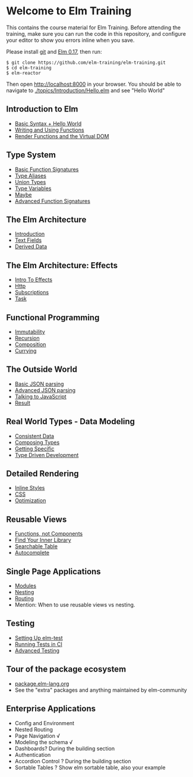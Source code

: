 # Welcome to Elm Training
This contains the course material for Elm Training. Before attending the training, make sure you can run the code in this repository, and configure your editor to show you errors inline when you save.

Please install [git](https://git-scm.com/downloads) and [Elm 0.17](http://elm-lang.org/install), then run:

    $ git clone https://github.com/elm-training/elm-training.git
    $ cd elm-training
    $ elm-reactor

Then open [http://localhost:8000](http://localhost:8000) in your browser. You should be able to navigate to [./topics/Introduction/Hello.elm](http://localhost:8000/topics/Introduction/Hello.elm) and see "Hello World"


Introduction to Elm
-------------------
- [Basic Syntax + Hello World](./topics/Introduction/Hello.elm)
- [Writing and Using Functions](./topics/Introduction/Functions.elm)
- [Render Functions and the Virtual DOM](./topics/Introduction/RenderDom.elm)


Type System
-----------
- [Basic Function Signatures](./topics/TypeSystem/BasicFunctionSignatures.elm)
- [Type Aliases](./topics/TypeSystem/TypeAliases.elm)
- [Union Types](./topics/TypeSystem/UnionTypes.elm)
- [Type Variables](./topics/TypeSystem/TypeVariables.elm)
- [Maybe](http://guide.elm-lang.org/error_handling/maybe.html)
- [Advanced Function Signatures](./topics/TypeSystem/AdvancedFunctionSignatures.elm)



The Elm Architecture
--------------------
- [Introduction](./topics/ElmArchitecture/Intro.elm)
- [Text Fields](./topics/ElmArchitecture/TextFields.elm)
- [Derived Data](./topics/ElmArchitecture/DerivedData.elm)



The Elm Architecture: Effects
-----------------------------
- [Intro To Effects](./topics/Effects/Random.elm)
- [Http](./topics/Effects/Http.elm)
- [Subscriptions](./topics/Effects/Subscriptions.elm)
- [Task](http://guide.elm-lang.org/error_handling/task.html)


Functional Programming
----------------------

- [Immutability](./topics/Functional/Immutability.elm)
- [Recursion](./topics/Functional/Recursion.elm)
- [Composition](./topics/Functional/Composition.elm)
- [Currying](./topics/Functional/Currying.elm)


The Outside World
-----------------
- [Basic JSON parsing](./topics/Outside/BasicJson.elm)
- [Advanced JSON parsing](./topics/Outside/AdvancedJson.elm)
- [Talking to JavaScript](./topics/Outside/JavaScript.elm)
- [Result](http://guide.elm-lang.org/error_handling/result.html)


Real World Types - Data Modeling
--------------------------------
- [Consistent Data](./topics/Modeling/Consistent.elm)
- [Composing Types](./topics/Modeling/Composing.elm)
- [Getting Specific](./topics/Modeling/Specific.elm)
- [Type Driven Development](./topics/Modeling/TDD.elm)



Detailed Rendering
------------------
- [Inline Styles](./topics/DetailedRendering/InlineStyles.elm)
- [CSS](./topics/DetailedRendering/Css.elm)
- [Optimization](./topics/DetailedRendering/Optimization.elm)



Reusable Views
--------------
- [Functions, not Components](./topics/Reuse/Functions.elm)
- [Find Your Inner Library](./topics/Reuse/Library.elm)
- [Searchable Table](./topics/Reuse/Table.elm)
- [Autocomplete](./topics/Reuse/Autocomplete.elm)


Single Page Applications
------------------------
- [Modules](http://guide.elm-lang.org/reuse/modules.html)
- [Nesting](./topics/ElmArchitectureModules/Nesting.elm)
- [Routing](./topics/Routing/Routing.elm)
- Mention: When to use reusable views vs nesting.


Testing
-------
- [Setting Up elm-test](./topics/Testing/ElmTest.elm)
- [Running Tests in CI](./topics/Testing/Ci.elm)
- [Advanced Testing](./topics/Testing/Advanced.elm)


Tour of the package ecosystem
-----------------------------
- [package.elm-lang.org](http://package.elm-lang.org/)
- See the "extra" packages and anything maintained by elm-community


Enterprise Applications
-----------------------
- Config and Environment
- Nested Routing
- Page Navigation √
- Modeling the schema √
- Dashboards? During the building section
- Authentication
- Accordion Control ? During the building section
- Sortable Tables ? Show elm sortable table, also your example
